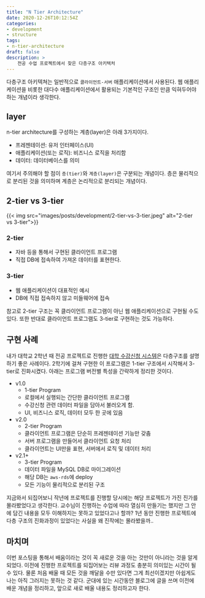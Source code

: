 ```yaml
---
title: "N Tier Architecture"
date: 2020-12-26T10:12:54Z
categories:
- development
- structure
tags:
- n-tier-architecture
draft: false
description: >
    전공 수업 프로젝트에서 찾은 다층구조 아키텍처
---
```


다층구조 아키텍쳐는 일반적으로 `클라이언트-서버` 애플리케이션에서 사용된다. 웹 애플리케이션을 비롯한 대다수 애플리케이션에서 활용되는 기본적인 구조인 만큼 익혀두어야 하는 개념이라 생각한다.

layer
---

n-tier architecture를 구성하는 계층(layer)은 아래 3가지이다.

- 프레젠테이션: 유저 인터페이스(UI)
- 애플리케이션(또는 로직): 비즈니스 로직을 처리함
- 데이터: 데이터베이스를 의미

여기서 주의해야 할 점이 `층(tier)`와 `계층(layer)`은 구분되는 개념이다. 층은 물리적으로 분리된 것을 의미하며 계층은 논리적으로 분리되는 개념이다.

2-tier vs 3-tier
---

{{< img src="images/posts/development/2-tier-vs-3-tier.jpeg" alt="2-tier vs 3-tier">}}

### 2-tier

- 자바 등을 통해서 구현된 클라이언트 프로그램
- 직접 DB에 접속하여 가져온 데이터를 표현한다.

### 3-tier

- 웹 애플리케이션이 대표적인 예시
- DB에 직접 접속하지 않고 미들웨어에 접속

참고로 2-tier 구조는 꼭 클라이언트 프로그램이 아닌 웹 애플리케이션으로 구현될 수도 있다. 또한 반대로 클라이언트 프로그램도 3-tier로 구현하는 것도 가능하다.

구현 사례
---

내가 대학교 2학년 때 전공 프로젝트로 진행한 [대학 수강신청 시스템](https://github.com/Jeonghun-Ban/Course-Enrollment-System)은 다층구조를 설명하기 좋은 사례이다. 2학기에 걸쳐 구현한 이 프로그램은 1-tier 구조에서 시작해서 3-tier로 진화시켰다. 아래는 프로그램 버전별 특성을 간략하게 정리한 것이다.

- v1.0
  - 1-tier Program
  - 로컬에서 실행되는 간단한 클라이언트 프로그램 
  - 수강신청 관련 데이터 파일을 담아서 불러오게 함.
  - UI, 비즈니스 로직, 데이터 모두 한 곳에 있음
- v2.0
  - 2-tier Program
  - 클라이언트 프로그램은 단순히 프레젠테이션 기능만 갖춤
  - 서버 프로그램을 만들어서 클라이언트 요청 처리
  - 클라이언트는 UI만을 표현, 서버에서 로직 및 데이터 처리
- v2.1+
  - 3-tier Program
  - 데이터 파일을 MySQL DB로 마이그레이션
  - 해당 DB는 `aws-rds`에 deploy
  - 모든 기능이 물리적으로 분리된 구조

지금와서 되집어보니 작년에 프로젝트를 진행할 당시에는 해당 프로젝트가 가진 진가를 몰라봤었다고 생각한다. 교수님이 진행하는 수업에 따라 열심히 만들기는 했지만 그 안에 담긴 내용을 모두 이해하지는 못하고 있었다고나 할까? 1년 동안 진행한 프로젝트에 다층 구조의 진화과정이 있었다는 사실을 왜 진작에는 몰라봤을까..

마치며
---

이번 포스팅을 통해서 배움이라는 것이 꼭 새로운 것을 아는 것만이 아니라는 것을 알게되었다. 이전에 진행한 프로젝트를 되집어보는 리뷰 과정도 충분히 의미있는 시간이 될 수 있다. 물론 처음 배울 때 모든 것을 깨달을 수만 있다면 그게 최선이겠지만 아쉽게도 나는 아직 그러지는 못하는 것 같다. 군대에 있는 시간동안 블로그에 글을 쓰며 이전에 배운 개념을 정리하고, 앞으로 새로 배울 내용도 정리하고자 한다.